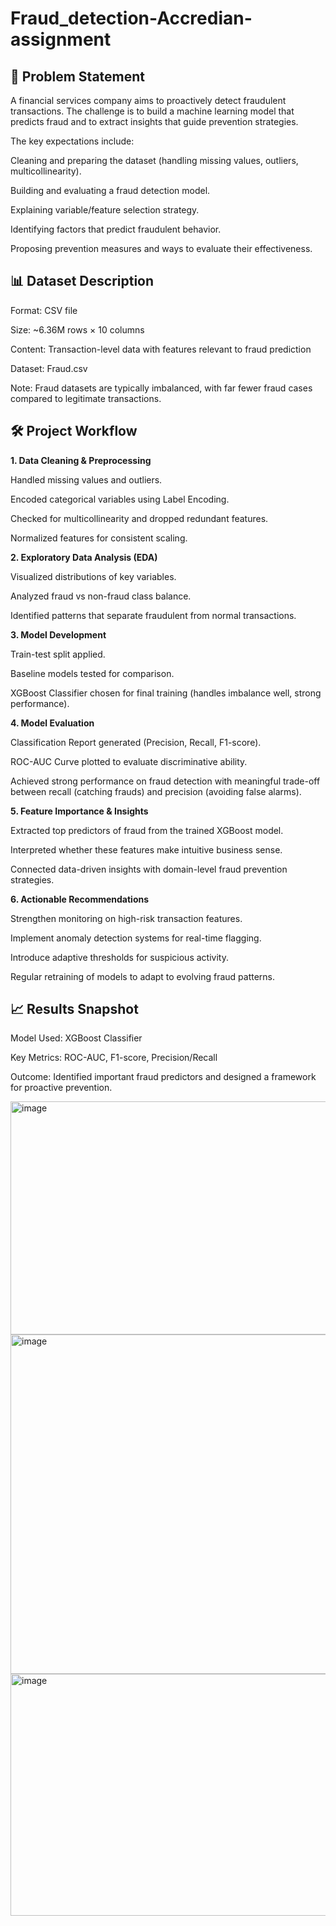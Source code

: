 # Fraud_detection-Accredian-assignment

**📌 Problem Statement**
----------------------------

A financial services company aims to proactively detect fraudulent transactions. The challenge is to build a machine learning model that predicts fraud and to extract insights that guide prevention strategies.

The key expectations include:

Cleaning and preparing the dataset (handling missing values, outliers, multicollinearity).

Building and evaluating a fraud detection model.

Explaining variable/feature selection strategy.

Identifying factors that predict fraudulent behavior.

Proposing prevention measures and ways to evaluate their effectiveness.

**📊 Dataset Description**
------------------------------

Format: CSV file

Size: ~6.36M rows × 10 columns

Content: Transaction-level data with features relevant to fraud prediction

Dataset: Fraud.csv

Note: Fraud datasets are typically imbalanced, with far fewer fraud cases compared to legitimate transactions.

**🛠️ Project Workflow**
----------------------------

**1. Data Cleaning & Preprocessing**
   

Handled missing values and outliers.

Encoded categorical variables using Label Encoding.

Checked for multicollinearity and dropped redundant features.

Normalized features for consistent scaling.

**2. Exploratory Data Analysis (EDA)**
   

Visualized distributions of key variables.

Analyzed fraud vs non-fraud class balance.

Identified patterns that separate fraudulent from normal transactions.

**3. Model Development**

Train-test split applied.

Baseline models tested for comparison.

XGBoost Classifier chosen for final training (handles imbalance well, strong performance).

**4. Model Evaluation**

Classification Report generated (Precision, Recall, F1-score).

ROC-AUC Curve plotted to evaluate discriminative ability.

Achieved strong performance on fraud detection with meaningful trade-off between recall (catching frauds) and precision (avoiding false alarms).

**5. Feature Importance & Insights**

Extracted top predictors of fraud from the trained XGBoost model.

Interpreted whether these features make intuitive business sense.

Connected data-driven insights with domain-level fraud prevention strategies.

**6. Actionable Recommendations**

Strengthen monitoring on high-risk transaction features.

Implement anomaly detection systems for real-time flagging.

Introduce adaptive thresholds for suspicious activity.

Regular retraining of models to adapt to evolving fraud patterns.

**📈 Results Snapshot**
-------------------------

Model Used: XGBoost Classifier

Key Metrics: ROC-AUC, F1-score, Precision/Recall

Outcome: Identified important fraud predictors and designed a framework for proactive prevention.

<img width="680" height="373" alt="image" src="https://github.com/user-attachments/assets/33626862-058a-46dd-870b-65e0b00a9640" />
<img width="718" height="543" alt="image" src="https://github.com/user-attachments/assets/f5048459-6652-4745-941c-70715f12eeb8" />
<img width="721" height="387" alt="image" src="https://github.com/user-attachments/assets/f83671d8-1085-40c4-81b7-417abce99c47" />



